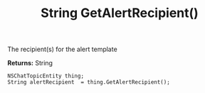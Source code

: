 ﻿---
uid: crmscript_ref_NSChatTopicEntity_GetAlertRecipient
title: String GetAlertRecipient()
intellisense: NSChatTopicEntity.GetAlertRecipient
keywords: NSChatTopicEntity, GetAlertRecipient
so.topic: reference
---

The recipient(s) for the alert template

**Returns:** String


```crmscript
NSChatTopicEntity thing;
String alertRecipient  = thing.GetAlertRecipient();
```


